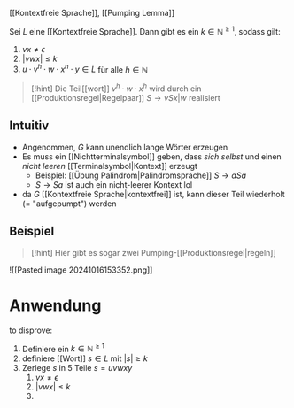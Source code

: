 [[Kontextfreie Sprache]], [[Pumping Lemma]]


Sei $L$ eine [[Kontextfreie Sprache]]. Dann gibt es ein $k \in \mathbb{N}^{\geq 1}$, sodass gilt:
1. $vx \neq \epsilon$
2. $|vwx| \leq k$
3. $u \cdot v^{h}\cdot w \cdot x^{h} \cdot y \in L$ für alle $h \in \mathbb{N}$

> [!hint] Die Teil[[wort]] $v^{h}\cdot w \cdot x^{h}$ wird durch ein [[Produktionsregel|Regelpaar]] $S \rightarrow vSx | w$ realisiert

## Intuitiv
- Angenommen, $G$ kann unendlich lange Wörter erzeugen
- Es muss ein [[Nichtterminalsymbol]] geben, dass _sich selbst_ und einen _nicht leeren_ [[Terminalsymbol|Kontext]] erzeugt
	- Beispiel: [[Übung Palindrom|Palindromsprache]] $S \rightarrow aSa$
	- $S \rightarrow Sa$ ist auch ein nicht-leerer Kontext lol
- da $G$ [[Kontextfreie Sprache|kontextfrei]] ist, kann dieser Teil wiederholt (= "aufgepumpt") werden


## Beispiel
> [!hint] Hier gibt es sogar zwei Pumping-[[Produktionsregel|regeln]]

![[Pasted image 20241016153352.png]]

# Anwendung
to disprove:
1. Definiere ein $k \in \mathbb{N}^{\geq 1}$
2. definiere [[Wort]] $s \in L$ mit $|s| \geq k$
3. Zerlege $s$ in $5$ Teile $s = uvwxy$
	1. $vx \neq \epsilon$
	2. $|vwx| \leq k$
	3. 